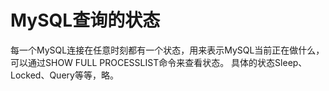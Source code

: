 # MySQL查询的状态

每一个MySQL连接在任意时刻都有一个状态，用来表示MySQL当前正在做什么，可以通过SHOW FULL PROCESSLIST命令来查看状态。
具体的状态Sleep、Locked、Query等等，略。